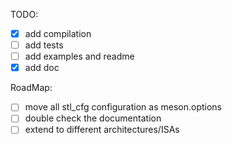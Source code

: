 TODO:
- [x] add compilation
- [ ] add tests
- [ ] add examples and readme
- [x] add doc

RoadMap:
- [ ] move all stl_cfg configuration as meson.options 
- [ ] double check the documentation
- [ ] extend to different architectures/ISAs